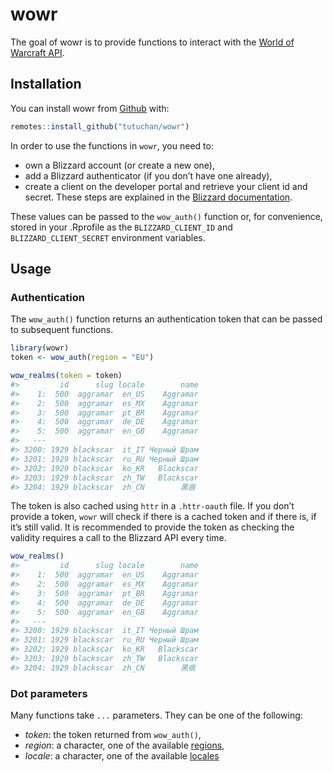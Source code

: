
<!-- README.md is generated from README.Rmd. Please edit that file -->

# wowr

The goal of wowr is to provide functions to interact with the [World of
Warcraft
API](https://develop.battle.net/documentation/api-reference/world-of-warcraft-community-api).

## Installation

You can install wowr from [Github](https://www.github.com/tutuchan/wowr)
with:

``` r
remotes::install_github("tutuchan/wowr")
```

In order to use the functions in `wowr`, you need to:

  - own a Blizzard account (or create a new one),
  - add a Blizzard authenticator (if you don’t have one already),
  - create a client on the developer portal and retrieve your client id
    and secret. These steps are explained in the [Blizzard
    documentation](https://develop.battle.net/documentation/guides/getting-started).

These values can be passed to the `wow_auth()` function or, for
convenience, stored in your .Rprofile as the `BLIZZARD_CLIENT_ID` and
`BLIZZARD_CLIENT_SECRET` environment variables.

## Usage

### Authentication

The `wow_auth()` function returns an authentication token that can be
passed to subsequent functions.

``` r
library(wowr)
token <- wow_auth(region = "EU")

wow_realms(token = token)
#>         id      slug locale        name
#>    1:  500  aggramar  en_US    Aggramar
#>    2:  500  aggramar  es_MX    Aggramar
#>    3:  500  aggramar  pt_BR    Aggramar
#>    4:  500  aggramar  de_DE    Aggramar
#>    5:  500  aggramar  en_GB    Aggramar
#>   ---                                  
#> 3200: 1929 blackscar  it_IT Черный Шрам
#> 3201: 1929 blackscar  ru_RU Черный Шрам
#> 3202: 1929 blackscar  ko_KR   Blackscar
#> 3203: 1929 blackscar  zh_TW   Blackscar
#> 3204: 1929 blackscar  zh_CN        黑痕
```

The token is also cached using `httr` in a `.httr-oauth` file. If you
don’t provide a token, `wowr` will check if there is a cached token and
if there is, if it’s still valid. It is recommended to provide the token
as checking the validity requires a call to the Blizzard API every time.

``` r
wow_realms()
#>         id      slug locale        name
#>    1:  500  aggramar  en_US    Aggramar
#>    2:  500  aggramar  es_MX    Aggramar
#>    3:  500  aggramar  pt_BR    Aggramar
#>    4:  500  aggramar  de_DE    Aggramar
#>    5:  500  aggramar  en_GB    Aggramar
#>   ---                                  
#> 3200: 1929 blackscar  it_IT Черный Шрам
#> 3201: 1929 blackscar  ru_RU Черный Шрам
#> 3202: 1929 blackscar  ko_KR   Blackscar
#> 3203: 1929 blackscar  zh_TW   Blackscar
#> 3204: 1929 blackscar  zh_CN        黑痕
```

### Dot parameters

Many functions take `...` parameters. They can be one of the following:

  - *token*: the token returned from `wow_auth()`,
  - *region*: a character, one of the available
    [regions](https://develop.battle.net/documentation/guides/regionality-partitions-and-localization),
  - *locale*: a character, one of the available
    [locales](https://develop.battle.net/documentation/guides/regionality-partitions-and-localization)
